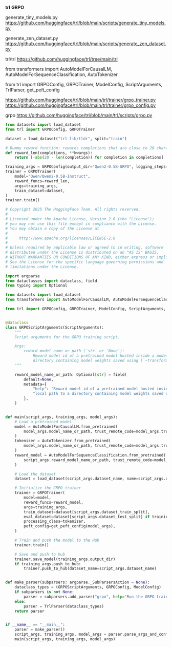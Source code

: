 **trl**
**GRPO**

generate_tiny_models.py 
https://github.com/huggingface/trl/blob/main/scripts/generate_tiny_models.py

generate_zen_dataset.py 
https://github.com/huggingface/trl/blob/main/scripts/generate_zen_dataset.py




trl/trl 
https://github.com/huggingface/trl/tree/main/trl

from transformers import AutoModelForCausalLM, AutoModelForSequenceClassification, AutoTokenizer

from trl import GRPOConfig, GRPOTrainer, ModelConfig, ScriptArguments, TrlParser, get_peft_config


https://github.com/huggingface/trl/blob/main/trl/trainer/grpo_trainer.py
https://github.com/huggingface/trl/blob/main/trl/trainer/grpo_config.py


grpo
https://github.com/huggingface/trl/blob/main/trl/scripts/grpo.py

```python
from datasets import load_dataset
from trl import GRPOConfig, GRPOTrainer

dataset = load_dataset("trl-lib/tldr", split="train")

# Dummy reward function: rewards completions that are close to 20 characters
def reward_len(completions, **kwargs):
    return [-abs(20 - len(completion)) for completion in completions]

training_args = GRPOConfig(output_dir="Qwen2-0.5B-GRPO", logging_steps=10)
trainer = GRPOTrainer(
    model="Qwen/Qwen2-0.5B-Instruct",
    reward_funcs=reward_len,
    args=training_args,
    train_dataset=dataset,
)
trainer.train()
```


```python
# Copyright 2025 The HuggingFace Team. All rights reserved.
#
# Licensed under the Apache License, Version 2.0 (the "License");
# you may not use this file except in compliance with the License.
# You may obtain a copy of the License at
#
#     http://www.apache.org/licenses/LICENSE-2.0
#
# Unless required by applicable law or agreed to in writing, software
# distributed under the License is distributed on an "AS IS" BASIS,
# WITHOUT WARRANTIES OR CONDITIONS OF ANY KIND, either express or implied.
# See the License for the specific language governing permissions and
# limitations under the License.

import argparse
from dataclasses import dataclass, field
from typing import Optional

from datasets import load_dataset
from transformers import AutoModelForCausalLM, AutoModelForSequenceClassification, AutoTokenizer

from trl import GRPOConfig, GRPOTrainer, ModelConfig, ScriptArguments, TrlParser, get_peft_config


@dataclass
class GRPOScriptArguments(ScriptArguments):
    """
    Script arguments for the GRPO training script.

    Args:
        reward_model_name_or_path (`str` or `None`):
            Reward model id of a pretrained model hosted inside a model repo on huggingface.co or local path to a
            directory containing model weights saved using [`~transformers.PreTrainedModel.save_pretrained`].
    """

    reward_model_name_or_path: Optional[str] = field(
        default=None,
        metadata={
            "help": "Reward model id of a pretrained model hosted inside a model repo on huggingface.co or "
            "local path to a directory containing model weights saved using `PreTrainedModel.save_pretrained`."
        },
    )


def main(script_args, training_args, model_args):
    # Load a pretrained model
    model = AutoModelForCausalLM.from_pretrained(
        model_args.model_name_or_path, trust_remote_code=model_args.trust_remote_code
    )
    tokenizer = AutoTokenizer.from_pretrained(
        model_args.model_name_or_path, trust_remote_code=model_args.trust_remote_code
    )
    reward_model = AutoModelForSequenceClassification.from_pretrained(
        script_args.reward_model_name_or_path, trust_remote_code=model_args.trust_remote_code, num_labels=1
    )

    # Load the dataset
    dataset = load_dataset(script_args.dataset_name, name=script_args.dataset_config)

    # Initialize the GRPO trainer
    trainer = GRPOTrainer(
        model=model,
        reward_funcs=reward_model,
        args=training_args,
        train_dataset=dataset[script_args.dataset_train_split],
        eval_dataset=dataset[script_args.dataset_test_split] if training_args.eval_strategy != "no" else None,
        processing_class=tokenizer,
        peft_config=get_peft_config(model_args),
    )

    # Train and push the model to the Hub
    trainer.train()

    # Save and push to hub
    trainer.save_model(training_args.output_dir)
    if training_args.push_to_hub:
        trainer.push_to_hub(dataset_name=script_args.dataset_name)


def make_parser(subparsers: argparse._SubParsersAction = None):
    dataclass_types = (GRPOScriptArguments, GRPOConfig, ModelConfig)
    if subparsers is not None:
        parser = subparsers.add_parser("grpo", help="Run the GRPO training script", dataclass_types=dataclass_types)
    else:
        parser = TrlParser(dataclass_types)
    return parser


if __name__ == "__main__":
    parser = make_parser()
    script_args, training_args, model_args = parser.parse_args_and_config()
    main(script_args, training_args, model_args)
```